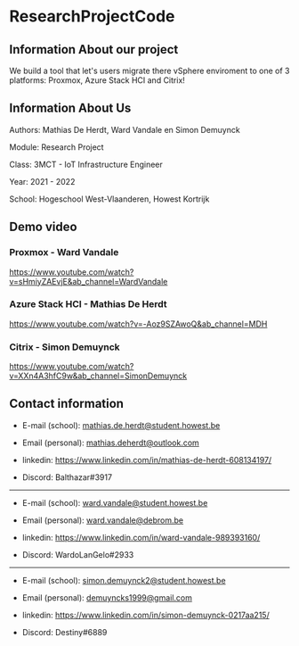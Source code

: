# ResearchProjectCode

## Information About our project
We build a tool that let's users migrate there vSphere enviroment to one of 3 platforms: Proxmox, Azure Stack HCI and Citrix!

## Information About Us
Authors: Mathias De Herdt, Ward Vandale en Simon Demuynck

Module: Research Project

Class: 3MCT - IoT Infrastructure Engineer

Year: 2021 - 2022

School: Hogeschool West-Vlaanderen, Howest Kortrijk

## Demo video
### Proxmox - Ward Vandale
https://www.youtube.com/watch?v=sHmiyZAEvjE&ab_channel=WardVandale

### Azure Stack HCI - Mathias De Herdt
https://www.youtube.com/watch?v=-Aoz9SZAwoQ&ab_channel=MDH

### Citrix - Simon Demuynck
https://www.youtube.com/watch?v=XXn4A3hfC9w&ab_channel=SimonDemuynck

## Contact information
- E-mail (school): mathias.de.herdt@student.howest.be

- Email (personal): mathias.deherdt@outlook.com

- linkedin: https://www.linkedin.com/in/mathias-de-herdt-608134197/

- Discord: Balthazar#3917
-----

- E-mail (school): ward.vandale@student.howest.be

- Email (personal): ward.vandale@debrom.be

- linkedin: https://www.linkedin.com/in/ward-vandale-989393160/

- Discord: WardoLanGelo#2933

-----

- E-mail (school): simon.demuynck2@student.howest.be

- Email (personal): demuyncks1999@gmail.com

- linkedin: https://www.linkedin.com/in/simon-demuynck-0217aa215/

- Discord: Destiny#6889
